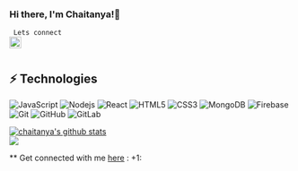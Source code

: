 ### Hi there, I'm Chaitanya!👋

<code> Lets connect </code>
<br>
<a href="https://twitter.com/https://twitter.com/chaitaanya04">
  <img align="left" alt="Chaitanya Khahane | Twitter" width="21px" src="https://raw.githubusercontent.com/anuraghazra/anuraghazra/master/assets/twitter.svg" />
</a>

</br>

## ⚡ Technologies

![JavaScript](https://img.shields.io/badge/-JavaScript-black?style=flat-square&logo=javascript)
![Nodejs](https://img.shields.io/badge/-Nodejs-black?style=flat-square&logo=Node.js)
![React](https://img.shields.io/badge/-React-black?style=flat-square&logo=react)
![HTML5](https://img.shields.io/badge/-HTML5-E34F26?style=flat-square&logo=html5&logoColor=white)
![CSS3](https://img.shields.io/badge/-CSS3-1572B6?style=flat-square&logo=css3)
![MongoDB](https://img.shields.io/badge/-MongoDB-black?style=flat-square&logo=mongodb)
![Firebase](https://img.shields.io/badge/-Firebase-white?style=flat-square&logo=firebase)
![Git](https://img.shields.io/badge/-Git-black?style=flat-square&logo=git)
![GitHub](https://img.shields.io/badge/-GitHub-181717?style=flat-square&logo=github)
![GitLab](https://img.shields.io/badge/-GitLab-FCA121?style=flat-square&logo=gitlab)


<a href="https://github.com/chait04/github-readme-stats">
  <img align="center" src="https://github-readme-stats.vercel.app/api?username=chait04&show_icons=true&include_all_commits=true&theme=material-palenight" alt="chaitanya's github stats" />
</a>
</br>
<a href="https://github.com/chait04/github-readme-stats">
  <!-- Change the `github-readme-stats.chait04.vercel.app` to `github-readme-stats.vercel.app`  -->
  <img align="center" src="https://github-readme-stats.vercel.app/api/top-langs/?username=chait04&layout=compact&theme=material-palenight" />
</a>

** Get connected with me <a href="https://www.linkedin.com/in/chaitanya-khachane-334706198/">here</a> : +1:
